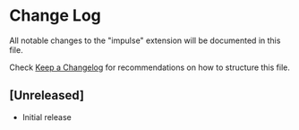 # Change Log

All notable changes to the "impulse" extension will be documented in this file.

Check [Keep a Changelog](http://keepachangelog.com/) for recommendations on how to structure this file.

## [Unreleased]

- Initial release
